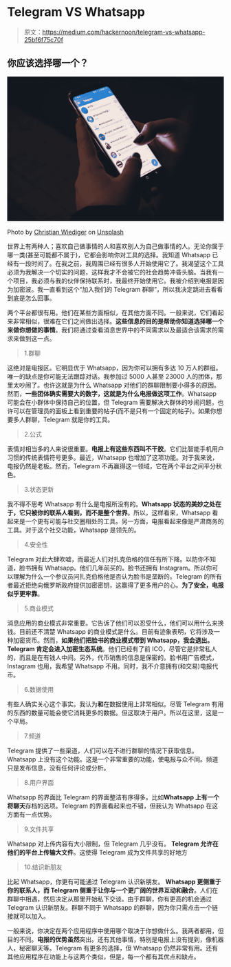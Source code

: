 # Telegram VS Whatsapp

> 原文：<https://medium.com/hackernoon/telegram-vs-whatsapp-25bf6f75c70f>

## 你应该选择哪一个？

![](img/66ad686d20433b2193356fdf1ddfca25.png)

Photo by [Christian Wiediger](https://unsplash.com/@christianw?utm_source=medium&utm_medium=referral) on [Unsplash](https://unsplash.com?utm_source=medium&utm_medium=referral)

世界上有两种人；喜欢自己做事情的人和喜欢别人为自己做事情的人。无论你属于哪一类(甚至可能都不属于)，它都会影响你对工具的选择。我知道 Whatsapp 已经有一段时间了。在我之前，我周围已经有很多人开始使用它了。我渴望这个工具必须为我解决一个切实的问题，这样我才不会被它的社会趋势冲昏头脑。当我有一个项目，我必须与我的伙伴保持联系时，我最终开始使用它。我被介绍到电报是因为加密波。我一直看到这个“加入我们的 Telegram 群聊”，所以我决定跳进去看看到底是怎么回事。

两个平台都很有用。他们在某些方面相似，在其他方面不同。一般来说，它们看起来非常相似，很难在它们之间做出选择。**这些信息的目的是帮助你知道选择哪一个来做你想做的事情**。我们将通过查看消息世界中的不同需求以及最适合该需求的需求来做到这一点。

> 1.群聊

这绝对是电报区。它明显优于 Whatsapp，因为你可以拥有多达 10 万人的群组。唯一的缺点是你可能无法跟踪对话。我参加过 5000 人甚至 23000 人的团体，那里太吵闹了。也许这就是为什么 Whatsapp 对他们的群聊限制要小得多的原因。然而，**一些团体确实需要大的数字，这就是为什么电报做这项工作**。Whatsapp 可能会在小群体中保持自己的位置，但 Telegram 需要解决大群体的吵闹问题，也许可以在管理员的面板上看到重要的帖子(而不是只有一个固定的帖子)。如果你想要多人群聊，Telegram 就是你的工具。

> 2.公式

表情对相当多的人来说很重要。**电报上有这些东西叫不干胶**。它们比智能手机用户习惯的传统表情符号更多。最近，Whatsapp 也增加了这项功能。对于我来说，电报仍然是老板。然而，Telegram 不再赢得这一领域，它在两个平台之间平分秋色。

> 3.状态更新

我不得不思考 Whatsapp 有什么是电报所没有的。**Whatsapp 状态的美妙之处在于，它只被你的联系人看到，而不是整个世界**。所以，这样看来，Whatsapp 看起来是一个更有可能与社交圈相处的工具。另一方面，电报看起来像是严肃商务的工具。对于这个社交功能，Whatsapp 是领先的。

> 4.安全性

Telegram 对此大肆吹嘘，而最近人们对扎克伯格的信任有所下降。以防你不知道，脸书拥有 Whatsapp。他们几年前买的。脸书还拥有 Instagram。所以你可以理解为什么一个参议员问扎克伯格他是否认为脸书是垄断的。Telegram 的所有者最近拒绝向俄罗斯政府提供加密密钥，这赢得了更多用户的心。**为了安全，电报似乎更牢靠**。

> 5.商业模式

消息应用的商业模式非常重要。它告诉了他们可以忍受什么，他们可以用什么来换钱。目前还不清楚 Whatsapp 的商业模式是什么。目前有迹象表明，它将涉及一种加密货币。然而，**如果他们把脸书的商业模式带到 Whatsapp，我会退出。Telegram 肯定会进入加密生态系统**。他们已经有了前 ICO，尽管它是非常私人的，而且是在有钱人中间。另外，代币销售的信息是保密的。脸书用广告模式，Instagram 也用，我希望 Whatsapp 不用。同时，我不介意拥有(和交易)电报代币。

> 6.数据使用

有些人确实关心这个事实。我认为**和**在数据使用上非常相似。尽管 Telegram 有用的东西的数量可能会使它消耗更多的数据。但这取决于用户。所以在这里，这是一个平局。

> 7.频道

Telegram 提供了一些渠道，人们可以在不进行群聊的情况下获取信息。Whatsapp 上没有这个功能。这是一个非常重要的功能，使电报与众不同。频道只是发布信息，没有任何评论或分析。

> 8.用户界面

Whatsapp 的界面比 Telegram 的界面整洁有序得多。比如**Whatsapp 上有一个将聊天**存档的选项。Telegram 的界面看起来也不错，但我认为 Whatsapp 在这方面有一点优势。

> 9.文件共享

Whatsapp 对上传内容有大小限制，但 Telegram 几乎没有。 **Telegram 允许在他们的平台上传输大文件**。这使得 Telegram 成为文件共享的好地方

> 10.结识新朋友

比起 Whatsapp，你更有可能通过 Telegram 认识新朋友。 **Whatsapp 更侧重于你的联系人，而 Telegram 侧重于让你与一个更广阔的世界互动和融合**。人们在群聊中相遇，然后决定从那里开始私下交谈。由于群聊，你有更高的机会通过 Telegram 认识新朋友。群聊不同于 Whatsapp 的群聊，因为你只需点击一个链接就可以加入。

一般来说，你决定在两个应用程序中使用哪个取决于你想做什么。我两者都用，但目的不同。**电报的优势虽然**突出。还有其他事情，特别是电报上没有提到，像机器人，秘密聊天等。Telegram 有更多的选择，但 Whatsapp 仍然非常有用。还有其他应用程序在功能上与这两个类似，但是，每一个都有其优点和缺点。